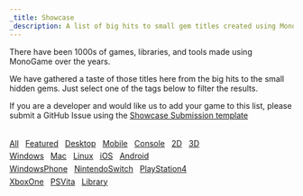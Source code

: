 ```yaml
---
_title: Showcase
_description: A list of big hits to small gem titles created using MonoGame.
---
```


<div class="container">
<p>There have been 1000s of games, libraries, and tools made using MonoGame over the years.</p>
<p>We have gathered a taste of those titles here from the big hits to the small hidden gems. Just select one of the tags below to filter the results.</p>
<p>If you are a developer and would like us to add your game to this list, please submit a GitHub Issue using the <a href = "https://github.com/MonoGame/monogame.github.io/issues/new?assignees=&labels=showcase&projects=&template=01_Showcase_Submission.yml">Showcase Submission template</a></p>
</div>

<br />

<div class="wrap-container" style="width:70%;line-height:0.6cm;">
		<a href="?">All</a>&nbsp;&nbsp;
		<a href="?Featured" >Featured</a>&nbsp;&nbsp;
		<a href="?Desktop" >Desktop</a>&nbsp;&nbsp;
		<a href="?Mobile" >Mobile</a>&nbsp;&nbsp;
		<a href="?Console" >Console</a>&nbsp;&nbsp;
		<a href="?2D" >2D</a>&nbsp;&nbsp;
		<a href="?3D" >3D</a>&nbsp;&nbsp;
		<a href="?Windows" >Windows</a>&nbsp;&nbsp;
		<a href="?Mac" >Mac</a>&nbsp;&nbsp;
		<a href="?Linux" >Linux</a>&nbsp;&nbsp;
		<a href="?iOS" >iOS</a>&nbsp;&nbsp;
		<a href="?Android" >Android</a>&nbsp;&nbsp;
		<a href="?WindowsPhone" >WindowsPhone</a>&nbsp;&nbsp;
		<a href="?NintendoSwitch" >NintendoSwitch</a>&nbsp;&nbsp;
		<a href="?PlayStation4" >PlayStation4</a>&nbsp;&nbsp;
		<a href="?XboxOne" >XboxOne</a>&nbsp;&nbsp;
		<a href="?PSVita" >PSVita</a>&nbsp;&nbsp;
		<a href="?Library" >Library</a>&nbsp;&nbsp;
</div>
<br />

<div id="gamesList" class="wrap-container">
</div>

<script src="/scripts/game-data.js"></script>
<script src="/scripts/showcase-filters.js"></script>